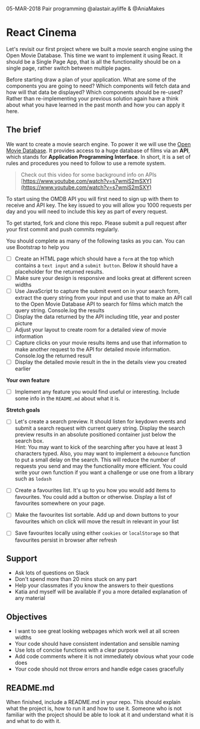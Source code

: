 05-MAR-2018 Pair programming @alastair.ayliffe & @AniaMakes

# React Cinema

Let's revisit our first project where we built a movie search engine using the Open Movie Database. This time we want to implement it using React. It should be a Single Page App, that is all the functionality should be on a single page, rather switch between multiple pages.

Before starting draw a plan of your application. What are some of the components you are going to need? Which components will fetch data and how will that data be displayed? Which components should be re-used? Rather than re-implementing your previous solution again have a think about what you have learned in the past month and how you can apply it here.

## The brief

We want to create a movie search engine. To power it we will use the [Open Movie Database](http://www.omdbapi.com). It provides access to a huge database of films via an **API**, which stands for **Application Programming Interface**. In short, it is a set of rules and procedures you need to follow to use a remote system.

> Check out this video for some background info on APIs  
> [https://www.youtube.com/watch?v=s7wmiS2mSXY](https://www.youtube.com/watch?v=s7wmiS2mSXY)

To start using the OMDB API you will first need to sign up with them to receive and API key. The key issued to you will allow you 1000 requests per day and you will need to include this key as part of every request.

To get started, fork and clone this repo. Please submit a pull request after your first commit and push commits regularly.

You should complete as many of the following tasks as you can. You can use Bootstrap to help you

- [ ] Create an HTML page which should have a `form` at the top which contains a `text input` and a `submit button`. Below it should have a placeholder for the returned results.
- [ ] Make sure your design is responsive and looks great at different screen widths
- [ ] Use JavaScript to capture the submit event on in your search form, extract the query string from your input and use that to make an API call to the Open Movie Database API to search for films which match the query string. Console.log the results
- [ ] Display the data returned by the API including title, year and poster picture
- [ ] Adjust your layout to create room for a detailed view of movie information
- [ ] Capture clicks on your movie results items and use that information to make another request to the API for detailed movie information. Console.log the returned result
- [ ] Display the detailed movie result in the in the details view you created earlier

**Your own feature**

- [ ] Implement any feature you would find useful or interesting. Include some info in the `README.md` about what it is.

**Stretch goals**

- [ ] Let's create a search preview. It should listen for keydown events and submit a search request with current query string. Display the search preview results in an absolute positioned container just below the search box.  
  Hint: You may want to kick of the searching after you have at least 3 characters typed. Also, you may want to implement a `debounce` function to put a small delay on the search. This will reduce the number of requests you send and may the functionality more efficient. You could write your own function if you want a challenge or use one from a library such as `lodash`

- [ ] Create a favourites list. It's up to you how you would add items to favourites. You could add a button or otherwise. Display a list of favourites somewhere on your page.

- [ ] Make the favourites list sortable. Add up and down buttons to your favourites which on click will move the result in relevant in your list

- [ ] Save favourites locally using either `cookies` or `localStorage` so that favourites persist in browser after refresh

## Support

* Ask lots of questions on Slack
* Don't spend more than 20 mins stuck on any part
* Help your classmates if you know the answers to their questions
* Katia and myself will be available if you a more detailed explanation of any material

## Objectives

* I want to see great looking webpages which work well at all screen widths
* Your code should have consistent indentation and sensible naming
* Use lots of concise functions with a clear purpose
* Add code comments where it is not immediately obvious what your code does
* Your code should not throw errors and handle edge cases gracefully

## README.md

When finished, include a README.md in your repo. This should explain what the project is, how to run it and how to use it. Someone who is not familiar with the project should be able to look at it and understand what it is and what to do with it.
